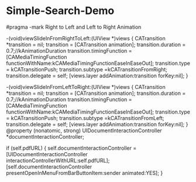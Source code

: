 # Simple-Search-Demo
#pragma -mark Right to Left and Left to Right Animation

-(void)viewSlideInFromRightToLeft:(UIView *)views
{
    CATransition *transition = nil;
    transition = [CATransition animation];
    transition.duration = 0.7;//kAnimationDuration
    transition.timingFunction = [CAMediaTimingFunction functionWithName:kCAMediaTimingFunctionEaseInEaseOut];
    transition.type = kCATransitionPush;
    transition.subtype =kCATransitionFromRight;
    transition.delegate = self;
    [views.layer addAnimation:transition forKey:nil];
}

-(void)viewSlideInFromLeftToRight:(UIView *)views
{
    CATransition *transition = nil;
    transition = [CATransition animation];
    transition.duration = 0.7;//kAnimationDuration
    transition.timingFunction = [CAMediaTimingFunction functionWithName:kCAMediaTimingFunctionEaseInEaseOut];
    transition.type = kCATransitionPush;
    transition.subtype =kCATransitionFromLeft;
    transition.delegate = self;
    [views.layer addAnimation:transition forKey:nil];
}
@property (nonatomic, strong) UIDocumentInteractionController *documentInteractionController;


if (self.pdfURL) {
        self.documentInteractionController
        = [UIDocumentInteractionController interactionControllerWithURL:self.pdfURL];
        [self.documentInteractionController presentOpenInMenuFromBarButtonItem:sender animated:YES];
    }
